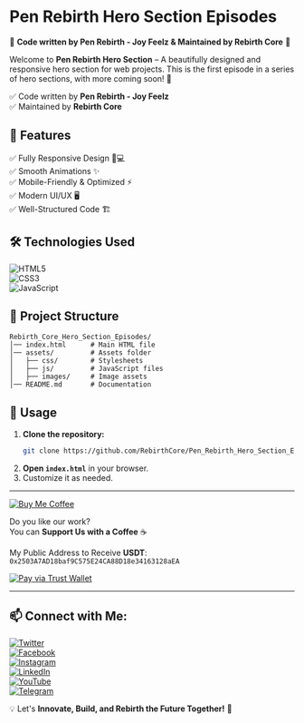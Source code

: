 # Pen Rebirth Hero Section Episodes

🚀 **Code written by Pen Rebirth - Joy Feelz & Maintained by Rebirth Core** 🚀

Welcome to **Pen Rebirth Hero Section** – A beautifully designed and responsive hero section for web projects. 
This is the first episode in a series of hero sections, with more coming soon! 🚀  

✅ Code written by **Pen Rebirth - Joy Feelz**  
✅ Maintained by **Rebirth Core**  

## 📌 Features  
✅ Fully Responsive Design 📱💻  
✅ Smooth Animations ✨  
✅ Mobile-Friendly & Optimized ⚡  
✅ Modern UI/UX 🖥️  
✅ Well-Structured Code 🏗️  
## 🛠️ Technologies Used  


![HTML5](https://img.shields.io/badge/HTML5-%23E34F26.svg?style=for-the-badge&logo=html5&logoColor=white)  
![CSS3](https://img.shields.io/badge/CSS3-%231572B6.svg?style=for-the-badge&logo=css3&logoColor=white)  
![JavaScript](https://img.shields.io/badge/JavaScript-%23F7DF1E.svg?style=for-the-badge&logo=javascript&logoColor=black)

## 📂 Project Structure  

```
Rebirth_Core_Hero_Section_Episodes/
│── index.html      # Main HTML file  
│── assets/         # Assets folder  
│   ├── css/        # Stylesheets  
│   ├── js/         # JavaScript files  
│   ├── images/     # Image assets  
│── README.md       # Documentation  
```

## 🚀 Usage  

1. **Clone the repository:**  
   ```sh
   git clone https://github.com/RebirthCore/Pen_Rebirth_Hero_Section_Episod_v1.git
   ```
2. **Open `index.html`** in your browser.  
3. Customize it as needed.  


---

[![Buy Me Coffee](https://img.shields.io/badge/Buy%20Me%20Coffee-%23FFDD00.svg?style=for-the-badge&logo=buy-me-a-coffee&logoColor=black)](https://www.buymeacoffee.com/yourprofile)

Do you like our work?  
You can **Support Us with a Coffee** ☕

My Public Address to Receive **USDT**:  
`0x2503A7AD18baf9C575E24CA88D18e34163128aEA`

[![Pay via Trust Wallet](https://img.shields.io/badge/Pay%20via%20Trust%20Wallet-%23007AFF.svg?style=for-the-badge&logo=trustwallet&logoColor=white)](https://link.trustwallet.com/send?coin=20000714&address=0x2503A7AD18baf9C575E24CA88D18e34163128aEA&token_id=0x55d398326f99059fF775485246999027B3197955)


---

## 📫 Connect with Me:  

[![Twitter](https://img.shields.io/badge/x-%231DA1F2.svg?style=for-the-badge&logo=x&logoColor=white)](https://x.com/Pen__Rebirth)  
[![Facebook](https://img.shields.io/badge/Facebook-%231877F2.svg?style=for-the-badge&logo=facebook&logoColor=white)](https://www.facebook.com/PenRebirth)  
[![Instagram](https://img.shields.io/badge/Instagram-%23E4405F.svg?style=for-the-badge&logo=instagram&logoColor=white)](https://www.instagram.com/pen_rebirth_01)  
[![LinkedIn](https://img.shields.io/badge/LinkedIn-%230A66C2.svg?style=for-the-badge&logo=linkedin&logoColor=white)](https://www.linkedin.com/in/penrebirth𓅆-b27647291)  
[![YouTube](https://img.shields.io/badge/YouTube-%23FF0000.svg?style=for-the-badge&logo=youtube&logoColor=white)](https://www.youtube.com/@pen_rebirth)  
[![Telegram](https://img.shields.io/badge/Telegram-%2326A5E4.svg?style=for-the-badge&logo=telegram&logoColor=white)](https://t.me/RebirthCoreCommunity)  

💡 Let's **Innovate, Build, and Rebirth the Future Together!** 🚀  
